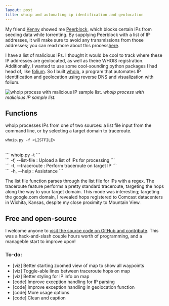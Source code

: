 ```yaml
---
layout: post
title: whoip and automating ip identification and geolocation
---
```


My friend [Kenny](https://twitter.com/kennydurk_in) showed me [Peerblock](http://peerblock.com), which blocks certain IPs from seeding data while torrenting. By supplying Peerblock with a list of IP addresses, it will make sure to avoid any transmissions from those addresses; you can read more about this process[here](http://www.peerblock.com/userguide/how_to_use/htu-appropriatelists).

I have a list of malicious IPs. I thought it would be cool to track where these IP addresses are geolocated, as well as theire WHOIS registration. Additionally, I wanted to use some cool-sounding python packages I had head of, like [folium](https://github.com/python-visualization/folium). So I built [whoip](https://github.com/aaronsdevera/whoip), a program that automates IP identification and geolocation using reverse DNS and visualization with folium.

![whoip process with malicious IP sample list.](../../../../public/img/post_img/2015-12-26-whoip-automated-ip-identification-and-geolocation.png "whoip process with malicious IP sample list")
*whoip process with malicious IP sample list.*

## Functions
whoip processes IPs from one of two sources: a list file input from the command line, or by selecting a target domain to traceroute.

```
whoip.py -f <LISTFILE>
```
<br>
```
whoip.py -t <TARGET DOMAIN>
```
<br>
```
-f, --list-file     :     Upload a list of IPs for processing
```
<br>
```
-t, --traceroute    :     Perform traceroute on target IP
```
<br>
```
-h, --help          :     Assistance
```

The list file function parses through the list file for IPs with a regex. The traceroute feature performs a pretty standard traceroute, targeting the hops along the way to your target domain. This mode was interesting; targeting the google.com domain, I revealed hops registered to Comcast datacenters in Wichita, Kansas, despite my close proximity to Mountain View.

## Free and open-source
I welcome anyone to [visit the source code on GitHub and contribute](https://github.com/aaronsdevera/whoip). This was a hack-and-slash couple hours worth of programming, and a manageble start to improve upon!
### To-do:<br>
- [viz] Better starting zoomed view of map to show all waypoints<br>
- [viz] Toggle-able lines between traceroute hops on map<br>
- [viz] Better styling for IP info on map<br>
- [code] Improve exception handling for IP parsing<br>
- [code] Improve exception handling in geolocation function<br>
- [code] More usage options<br>
- [code] Clean and caption<br>